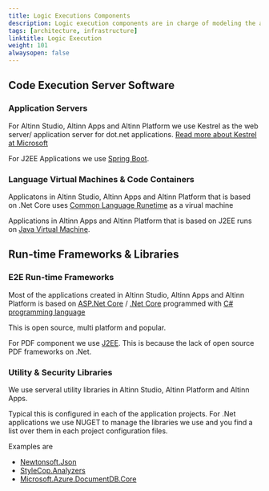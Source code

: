 ```yaml
---
title: Logic Executions Components
description: Logic execution components are in charge of modeling the application behavior, in terms of data processing and flow control, according to the application specifications
tags: [architecture, infrastructure]
linktitle: Logic Execution
weight: 101
alwaysopen: false
---
```


## Code Execution Server Software

### Application Servers
For Altinn Studio, Altinn Apps and Altinn Platform we use Kestrel as the web server/ application server for dot.net applications. 
[Read more about Kestrel at Microsoft](https://docs.microsoft.com/en-us/aspnet/core/fundamentals/servers/)

For J2EE Applications we use [Spring Boot](https://spring.io/projects/spring-boot).


### Language Virtual Machines & Code Containers

Applicatons in Altinn Studio, Altinn Apps and Altinn Platform that is based on .Net Core uses [Common Language Runetime](https://docs.microsoft.com/en-us/dotnet/standard/clr)
as a virual machine

Applications in Altinn Apps and Altinn Platform that is based on J2EE runs on [Java Virtual Machine](https://en.wikipedia.org/wiki/Java_virtual_machine).


## Run-time Frameworks & Libraries


### E2E Run-time Frameworks

Most of the applications created in Altinn Studio, Altinn Apps and Altinn Platform is based on [ASP.Net Core](https://en.wikipedia.org/wiki/ASP.NET_Core) / [.Net Core](https://en.wikipedia.org/wiki/.NET_Core) 
programmed with [C# programming language](https://en.wikipedia.org/wiki/C_Sharp_(programming_language))

This is open source, multi platform and popular. 

For PDF component we use [J2EE](https://en.wikipedia.org/wiki/Java_Platform,_Enterprise_Edition). This is because the lack of open source PDF frameworks on .Net. 

### Utility & Security Libraries

We use serveral utility libraries in Altinn Studio, Altinn Platform and Altinn Apps.

Typical this is configured in each of the application projects.  For .Net applications we use NUGET to manage the libraries we use and you find a
list over them in each project configuration files. 

Examples are

- [Newtonsoft.Json](https://www.nuget.org/packages/Newtonsoft.Json/)
- [StyleCop.Analyzers](https://www.nuget.org/packages/StyleCop.Analyzers/)
- [Microsoft.Azure.DocumentDB.Core](https://www.nuget.org/packages/Microsoft.Azure.DocumentDB.Core/)